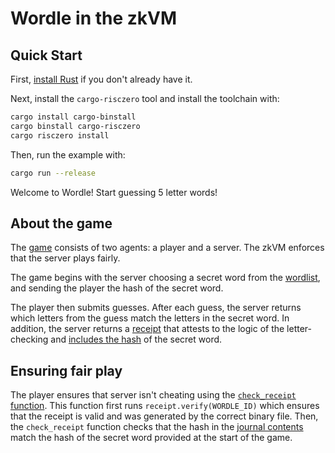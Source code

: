 # Wordle in the zkVM

## Quick Start

First, [install Rust] if you don't already have it.

Next, install the `cargo-risczero` tool and install the toolchain with:
```bash
cargo install cargo-binstall
cargo binstall cargo-risczero
cargo risczero install
```

Then, run the example with:
```bash
cargo run --release
```

Welcome to Wordle! Start guessing 5 letter words!

[install Rust]: https://doc.rust-lang.org/cargo/getting-started/installation.html

## About the game

The [game](src/main.rs) consists of two agents: a player and a server.
The zkVM enforces that the server plays fairly.

The game begins with the server choosing a secret word from the [wordlist](src/wordlist.rs), and sending the player the hash of the secret word.

The player then submits guesses. After each guess, the server returns which letters from the guess match the letters in the secret word.
In addition, the server returns a [receipt](https://www.risczero.com/docs/explainers/proof-system/) that attests to the logic of the letter-checking and [includes the hash](methods/guest/src/main.rs) of the secret word.

## Ensuring fair play

The player ensures that server isn't cheating using the [`check_receipt` function](src/main.rs).
This function first runs `receipt.verify(WORDLE_ID)` which ensures that the receipt is valid and was generated by the correct binary file.
Then, the `check_receipt` function checks that the hash in the [journal contents](https://www.risczero.com/docs/explainers/zkvm/) match the hash of the secret word provided at the start of the game.
